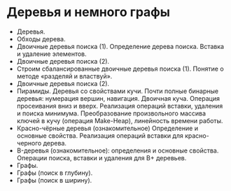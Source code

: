 # Деревья и немного графы

- Деревья.
- Обходы дерева.
- Двоичные деревья поиска (1).
Определение дерева поиска. Вставка и удаление элементов.
- Двоичные деревья поиска (2).
- Строим сбалансированные двоичные деревья поиска (1).
Понятие о методе «разделяй и властвуй».
- Двоичные деревья поиска (2).
- Пирамиды. Деревья со свойствами кучи. Почти полные бинарные деревья: нумерация вершин, навигация. Двоичная куча. Операция просеивания вниз и вверх. Реализация операций вставки, удаления и поиска минимума.
Преобразование произвольного массива ключей в кучу (операция Make-Heap), линейность времени работы.
- Красно-чёрные деревья (ознакомительное)
Определение и основные свойства. Реализация операций вставки для красно-черного дерева.
- B-деревья (ознакомительное): определения и основные свойства. Операции поиска, вставки и удаления для B+ деревьев.
- Графы.
- Графы (поиск в глубину).
- Графы (поиск в ширину).
